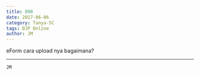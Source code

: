 ```yaml
---
title: 890
date: 2017-06-06
category: Tanya-SC
tags: DJP Online
author: JM
---
```


eForm cara upload nya bagaimana?

---



`JM`
